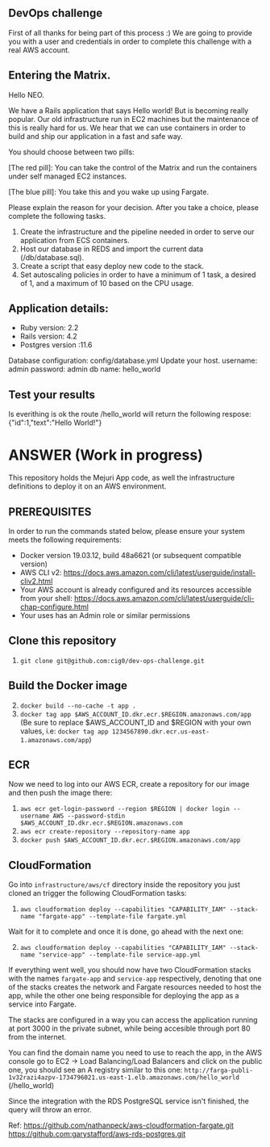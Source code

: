 ## DevOps challenge

First of all thanks for being part of this process :)
We are going to provide you with a user and credentials in order to complete this challenge with a real AWS account.

## Entering the Matrix.

Hello NEO.

We have a Rails application that says Hello world! But is becoming really popular.
Our old infrastructure run in EC2 machines but the maintenance of this is really hard for us.
We hear that we can use containers in order to build and ship our application in a fast and safe way.

You should choose between two pills:

[The red pill]: You can take the control of the Matrix and run the containers under self managed EC2 instances.

[The blue pill]: You take this and you wake up using Fargate.

Please explain the reason for your decision.
After you take a choice, please complete the following tasks.

1. Create the infrastructure and the pipeline needed in order to serve our application from ECS containers.
2. Host our database in REDS and import the current data (/db/database.sql).
3. Create a script that easy deploy new code to the stack.
4. Set autoscaling policies in order to have a minimum of 1 task, a desired of 1, and a maximum of 10 based on the CPU usage.

## Application details:

* Ruby version: 2.2
* Rails version: 4.2
* Postgres version :11.6

Database configuration: config/database.yml
Update your host.
username: admin
password: admin
db name: hello_world

## Test your results

Is everithing is ok the route /hello_world will return the following respose:
{"id":1,"text":"Hello World!"}


# ANSWER (Work in progress)

This repository holds the Mejuri App code, as well the infrastructure definitions to deploy it on an AWS environment.

## PREREQUISITES

In order to run the commands stated below, please ensure your system meets the following requirements:

- Docker version 19.03.12, build 48a6621 (or subsequent compatible version)
- AWS CLI v2: https://docs.aws.amazon.com/cli/latest/userguide/install-cliv2.html
- Your AWS account is already configured and its resources accessible from your shell: https://docs.aws.amazon.com/cli/latest/userguide/cli-chap-configure.html
- Your uses has an Admin role or similar permissions

## Clone this repository
1. `git clone git@github.com:cig0/dev-ops-challenge.git`

## Build the Docker image

2. `docker build --no-cache -t app .`
3. `docker tag app $AWS_ACCOUNT_ID.dkr.ecr.$REGION.amazonaws.com/app`
(Be sure to replace $AWS_ACCOUNT_ID and $REGION with your own values, i.e:
`docker tag app 1234567890.dkr.ecr.us-east-1.amazonaws.com/app`)

## ECR

Now we need to log into our AWS ECR, create a repository for our image and then  push the image there:

1. `aws ecr get-login-password --region $REGION | docker login --username AWS --password-stdin $AWS_ACCOUNT_ID.dkr.ecr.$REGION.amazonaws.com`
2. `aws ecr create-repository --repository-name app`
3. `docker push $AWS_ACCOUNT_ID.dkr.ecr.$REGION.amazonaws.com/app`

## CloudFormation

Go into `infrastructure/aws/cf` directory inside the repository you just cloned an trigger the following CloudFormation tasks:

1. `aws cloudformation deploy --capabilities "CAPABILITY_IAM" --stack-name "fargate-app" --template-file fargate.yml`

Wait for it to complete and once it is done, go ahead with the next one:

2. `aws cloudformation deploy --capabilities "CAPABILITY_IAM" --stack-name "service-app" --template-file service-app.yml`

If everything went well, you should now have two CloudFormation stacks with the names `fargate-app` and `service-app` respectively, denoting that one of the stacks creates the network and Fargate resources needed to host the app, while the other one being responsible for deploying the app as a service into Fargate.

The stacks are configured in a way you can access the application running at port 3000 in the private subnet, while being accesible through port 80 from the internet.

You can find the domain name you need to use to reach the app, in the AWS console go to EC2 -> Load Balancing/Load Balancers and click on the public one, you should see an A registry similar to this one: `http://farga-publi-1v32razi4azpv-1734796021.us-east-1.elb.amazonaws.com/hello_world` (/hello_world)

Since the integration with the RDS PostgreSQL service isn't finished, the query will throw an error.


Ref:
https://github.com/nathanpeck/aws-cloudformation-fargate.git
https://github.com:garystafford/aws-rds-postgres.git
